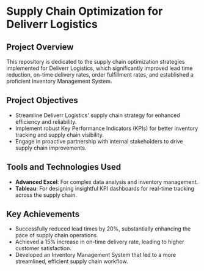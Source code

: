 # Supply Chain Optimization for Deliverr Logistics

## Project Overview
This repository is dedicated to the supply chain optimization strategies implemented for Deliverr Logistics, which significantly improved lead time reduction, on-time delivery rates, order fulfillment rates, and established a proficient Inventory Management System.

## Project Objectives
- Streamline Deliverr Logistics' supply chain strategy for enhanced efficiency and reliability.
- Implement robust Key Performance Indicators (KPIs) for better inventory tracking and supply chain visibility.
- Engage in proactive partnership with internal stakeholders to drive supply chain improvements.

## Tools and Technologies Used
- **Advanced Excel**: For complex data analysis and inventory management.
- **Tableau**: For designing insightful KPI dashboards for real-time tracking across the supply chain.

## Key Achievements
- Successfully reduced lead times by 20%, substantially enhancing the pace of supply chain operations.
- Achieved a 15% increase in on-time delivery rate, leading to higher customer satisfaction.
- Developed an Inventory Management System that led to a more streamlined, efficient supply chain workflow.